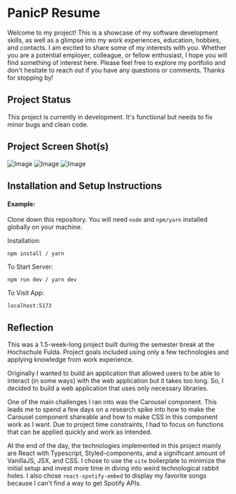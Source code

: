 # PanicP Resume

Welcome to my project! This is a showcase of my software development skills, as well as a glimpse into my work experiences, education, hobbies, and contacts. I am excited to share some of my interests with you. Whether you are a potential employer, colleague, or fellow enthusiast, I hope you will find something of interest here. Please feel free to explore my portfolio and don't hesitate to reach out if you have any questions or comments. Thanks for stopping by!

## Project Status

This project is currently in development. It's functional but needs to fix minor bugs and clean code.

## Project Screen Shot(s)

![Image](https://i.imgur.com/Si1nWZB.jpg)
![Image](https://i.imgur.com/KbQF7nh.png)
![Image](https://i.imgur.com/hwE9oo5.png)

## Installation and Setup Instructions

#### Example:

Clone down this repository. You will need `node` and `npm/yarn` installed globally on your machine.

Installation:

`npm install / yarn`

To Start Server:

`npm run dev / yarn dev`

To Visit App:

`localhost:5173`

## Reflection

This was a 1.5-week-long project built during the semester break at the Hochschule Fulda. Project goals included using only a few technologies and applying knowledge from work experience.

Originally I wanted to build an application that allowed users to be able to interact (in some ways) with the web application but it takes too long. So, I decided to build a web application that uses only necessary libraries.

One of the main challenges I ran into was the Carousel component. This leads me to spend a few days on a research spike into how to make the Carousel component shareable and how to make CSS in this component work as I want. Due to project time constraints, I had to focus on functions that can be applied quickly and work as intended.

At the end of the day, the technologies implemented in this project mainly are React with Typescript, Styled-components, and a significant amount of VanillaJS, JSX, and CSS. I chose to use the `vite` boilerplate to minimize the initial setup and invest more time in diving into weird technological rabbit holes. I also chose `react-spotify-embed` to display my favorite songs because I can't find a way to get Spotify APIs.
